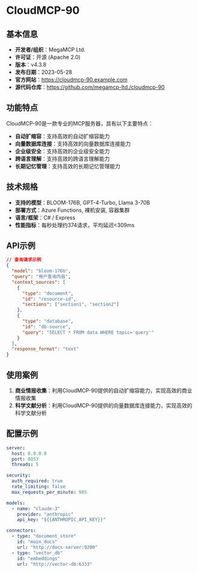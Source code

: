 # CloudMCP-90

## 基本信息

- **开发者/组织**：MegaMCP Ltd.
- **许可证**：开源 (Apache 2.0)
- **版本**：v4.3.8
- **发布日期**：2023-05-28
- **官方网站**：https://cloudmcp-90.example.com
- **源代码仓库**：https://github.com/megamcp-ltd./cloudmcp-90

## 功能特点

CloudMCP-90是一款专业的MCP服务器，具有以下主要特点：

- **自动扩缩容**：支持高效的自动扩缩容能力
- **向量数据库连接**：支持高效的向量数据库连接能力
- **企业级安全**：支持高效的企业级安全能力
- **跨语言理解**：支持高效的跨语言理解能力
- **长期记忆管理**：支持高效的长期记忆管理能力


## 技术规格

- **支持的模型**：BLOOM-176B, GPT-4-Turbo, Llama 3-70B
- **部署方式**：Azure Functions, 裸机安装, 容器集群
- **语言/框架**：C# / Express
- **性能指标**：每秒处理约374请求，平均延迟<309ms

## API示例

```json
// 查询请求示例
{
  "model": "bloom-176b",
  "query": "用户查询内容",
  "context_sources": [
    {
      "type": "document",
      "id": "resource-id",
      "sections": ["section1", "section2"]
    },
    {
      "type": "database",
      "id": "db-source",
      "query": "SELECT * FROM data WHERE topic='query'"
    }
  ],
  "response_format": "text"
}
```

## 使用案例

1. **商业情报收集**：利用CloudMCP-90提供的自动扩缩容能力，实现高效的商业情报收集
2. **科学文献分析**：利用CloudMCP-90提供的向量数据库连接能力，实现高效的科学文献分析


## 配置示例

```yaml
server:
  host: 0.0.0.0
  port: 8053
  threads: 5

security:
  auth_required: true
  rate_limiting: false
  max_requests_per_minute: 985

models:
  - name: "claude-3"
    provider: "anthropic"
    api_key: "${{ANTHROPIC_API_KEY}}"

connectors:
  - type: "document_store"
    id: "main_docs"
    url: "http://docs-server:9200"
  - type: "vector_db"
    id: "embeddings"
    url: "http://vector-db:6333"
```
